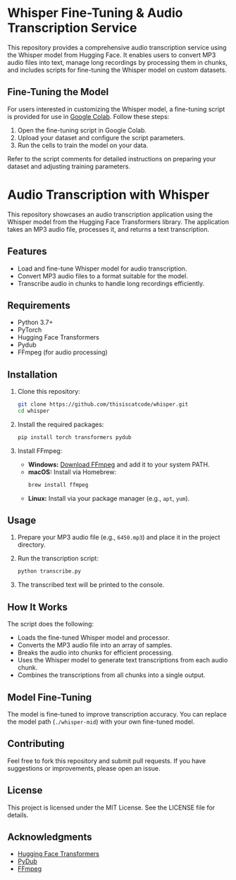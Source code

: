 # Whisper Fine-Tuning & Audio Transcription Service

This repository provides a comprehensive audio transcription service using the Whisper model from Hugging Face. It enables users to convert MP3 audio files into text, manage long recordings by processing them in chunks, and includes scripts for fine-tuning the Whisper model on custom datasets.

## Fine-Tuning the Model

For users interested in customizing the Whisper model, a fine-tuning script is provided for use in [Google Colab](https://colab.research.google.com/). Follow these steps:

1. Open the fine-tuning script in Google Colab.
2. Upload your dataset and configure the script parameters.
3. Run the cells to train the model on your data.

Refer to the script comments for detailed instructions on preparing your dataset and adjusting training parameters.

# Audio Transcription with Whisper

This repository showcases an audio transcription application using the Whisper model from the Hugging Face Transformers library. The application takes an MP3 audio file, processes it, and returns a text transcription.

## Features

- Load and fine-tune Whisper model for audio transcription.
- Convert MP3 audio files to a format suitable for the model.
- Transcribe audio in chunks to handle long recordings efficiently.

## Requirements

- Python 3.7+
- PyTorch
- Hugging Face Transformers
- Pydub
- FFmpeg (for audio processing)

## Installation

1. Clone this repository:
   ```bash
   git clone https://github.com/thisiscatcode/whisper.git
   cd whisper
   ```

2. Install the required packages:
   ```bash
   pip install torch transformers pydub
   ```

3. Install FFmpeg:
   - **Windows:** [Download FFmpeg](https://ffmpeg.org/download.html) and add it to your system PATH.
   - **macOS:** Install via Homebrew:
     ```bash
     brew install ffmpeg
     ```
   - **Linux:** Install via your package manager (e.g., `apt`, `yum`).

## Usage

1. Prepare your MP3 audio file (e.g., `6450.mp3`) and place it in the project directory.
2. Run the transcription script:
   ```bash
   python transcribe.py
   ```

3. The transcribed text will be printed to the console.

## How It Works

The script does the following:

- Loads the fine-tuned Whisper model and processor.
- Converts the MP3 audio file into an array of samples.
- Breaks the audio into chunks for efficient processing.
- Uses the Whisper model to generate text transcriptions from each audio chunk.
- Combines the transcriptions from all chunks into a single output.

## Model Fine-Tuning

The model is fine-tuned to improve transcription accuracy. You can replace the model path (`./whisper-mid`) with your own fine-tuned model.

## Contributing

Feel free to fork this repository and submit pull requests. If you have suggestions or improvements, please open an issue.

## License

This project is licensed under the MIT License. See the LICENSE file for details.

## Acknowledgments

- [Hugging Face Transformers](https://huggingface.co/docs/transformers/index)
- [PyDub](https://github.com/jiaaro/pydub)
- [FFmpeg](https://ffmpeg.org/)
